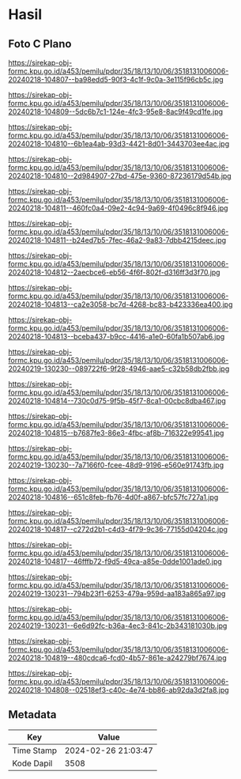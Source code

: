 # Hasil

## Foto C Plano

https://sirekap-obj-formc.kpu.go.id/a453/pemilu/pdpr/35/18/13/10/06/3518131006006-20240218-104807--ba98edd5-90f3-4c1f-9c0a-3e115f96cb5c.jpg

https://sirekap-obj-formc.kpu.go.id/a453/pemilu/pdpr/35/18/13/10/06/3518131006006-20240218-104809--5dc6b7c1-124e-4fc3-95e8-8ac9f49cd1fe.jpg

https://sirekap-obj-formc.kpu.go.id/a453/pemilu/pdpr/35/18/13/10/06/3518131006006-20240218-104810--6b1ea4ab-93d3-4421-8d01-3443703ee4ac.jpg

https://sirekap-obj-formc.kpu.go.id/a453/pemilu/pdpr/35/18/13/10/06/3518131006006-20240218-104810--2d984907-27bd-475e-9360-87236179d54b.jpg

https://sirekap-obj-formc.kpu.go.id/a453/pemilu/pdpr/35/18/13/10/06/3518131006006-20240218-104811--460fc0a4-09e2-4c94-9a69-4f0496c8f946.jpg

https://sirekap-obj-formc.kpu.go.id/a453/pemilu/pdpr/35/18/13/10/06/3518131006006-20240218-104811--b24ed7b5-7fec-46a2-9a83-7dbb4215deec.jpg

https://sirekap-obj-formc.kpu.go.id/a453/pemilu/pdpr/35/18/13/10/06/3518131006006-20240218-104812--2aecbce6-eb56-4f6f-802f-d316ff3d3f70.jpg

https://sirekap-obj-formc.kpu.go.id/a453/pemilu/pdpr/35/18/13/10/06/3518131006006-20240218-104813--ca2e3058-bc7d-4268-bc83-b423336ea400.jpg

https://sirekap-obj-formc.kpu.go.id/a453/pemilu/pdpr/35/18/13/10/06/3518131006006-20240218-104813--bceba437-b9cc-4416-a1e0-60fa1b507ab6.jpg

https://sirekap-obj-formc.kpu.go.id/a453/pemilu/pdpr/35/18/13/10/06/3518131006006-20240219-130230--089722f6-9f28-4946-aae5-c32b58db2fbb.jpg

https://sirekap-obj-formc.kpu.go.id/a453/pemilu/pdpr/35/18/13/10/06/3518131006006-20240218-104814--730c0d75-9f5b-45f7-8ca1-00cbc8dba467.jpg

https://sirekap-obj-formc.kpu.go.id/a453/pemilu/pdpr/35/18/13/10/06/3518131006006-20240218-104815--b7687fe3-86e3-4fbc-af8b-716322e99541.jpg

https://sirekap-obj-formc.kpu.go.id/a453/pemilu/pdpr/35/18/13/10/06/3518131006006-20240219-130230--7a7166f0-fcee-48d9-9196-e560e91743fb.jpg

https://sirekap-obj-formc.kpu.go.id/a453/pemilu/pdpr/35/18/13/10/06/3518131006006-20240218-104816--651c8feb-fb76-4d0f-a867-bfc57fc727a1.jpg

https://sirekap-obj-formc.kpu.go.id/a453/pemilu/pdpr/35/18/13/10/06/3518131006006-20240218-104817--c272d2b1-c4d3-4f79-9c36-77155d04204c.jpg

https://sirekap-obj-formc.kpu.go.id/a453/pemilu/pdpr/35/18/13/10/06/3518131006006-20240218-104817--46fffb72-f9d5-49ca-a85e-0dde1001ade0.jpg

https://sirekap-obj-formc.kpu.go.id/a453/pemilu/pdpr/35/18/13/10/06/3518131006006-20240219-130231--794b23f1-6253-479a-959d-aa183a865a97.jpg

https://sirekap-obj-formc.kpu.go.id/a453/pemilu/pdpr/35/18/13/10/06/3518131006006-20240219-130231--6e6d92fc-b36a-4ec3-841c-2b343181030b.jpg

https://sirekap-obj-formc.kpu.go.id/a453/pemilu/pdpr/35/18/13/10/06/3518131006006-20240218-104819--480cdca6-fcd0-4b57-861e-a24279bf7674.jpg

https://sirekap-obj-formc.kpu.go.id/a453/pemilu/pdpr/35/18/13/10/06/3518131006006-20240218-104808--02518ef3-c40c-4e74-bb86-ab92da3d2fa8.jpg


## Metadata

| Key        | Value               |
| ---------- | ------------------- |
| Time Stamp | 2024-02-26 21:03:47 |
| Kode Dapil | 3508                |



